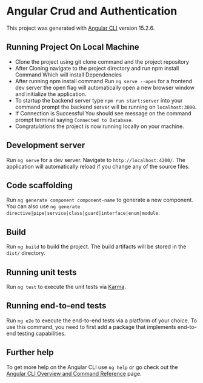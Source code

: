 # Angular Crud and Authentication

This project was generated with [Angular CLI](https://github.com/angular/angular-cli) version 15.2.6.
## Running Project On Local Machine
* Clone the project using git clone command and the project repository
* After Cloning navigate to the project directory and run npm install Command Which will install Dependencies
* After running npm install command Run  `ng serve --open` for a  frontend dev server the open flag will automatically open a new browser window and initialize the application.
* To startup the backend server type `npm run start:server` into your command prompt the backend server will be running on `localhost:3000`.
* If Connection is Successful You should see message on the command prompt terminal saying `Connected to Database`.
* Congratulations the project is now running locally on your machine.


## Development server

Run `ng serve` for a dev server. Navigate to `http://localhost:4200/`. The application will automatically reload if you change any of the source files.

## Code scaffolding

Run `ng generate component component-name` to generate a new component. You can also use `ng generate directive|pipe|service|class|guard|interface|enum|module`.

## Build

Run `ng build` to build the project. The build artifacts will be stored in the `dist/` directory.

## Running unit tests

Run `ng test` to execute the unit tests via [Karma](https://karma-runner.github.io).

## Running end-to-end tests

Run `ng e2e` to execute the end-to-end tests via a platform of your choice. To use this command, you need to first add a package that implements end-to-end testing capabilities.

## Further help

To get more help on the Angular CLI use `ng help` or go check out the [Angular CLI Overview and Command Reference](https://angular.io/cli) page.
